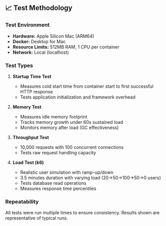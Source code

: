 ## 📈 Test Methodology

### Test Environment
- **Hardware:** Apple Silicon Mac (ARM64)
- **Docker:** Desktop for Mac
- **Resource Limits:** 512MB RAM, 1 CPU per container
- **Network:** Local (localhost)

### Test Types

1. **Startup Time Test**
   - Measures cold start time from container start to first successful HTTP response
   - Tests application initialization and framework overhead

2. **Memory Test**
   - Measures idle memory footprint
   - Tracks memory growth under 60s sustained load
   - Monitors memory after load (GC effectiveness)

3. **Throughput Test**
   - 10,000 requests with 100 concurrent connections
   - Tests raw request handling capacity

4. **Load Test (k6)**
   - Realistic user simulation with ramp-up/down
   - 3.5 minutes duration with varying load (20→50→100→50→0 users)
   - Tests database read operations
   - Measures response time percentiles

### Repeatability

All tests were run multiple times to ensure consistency. Results shown are representative of typical runs.